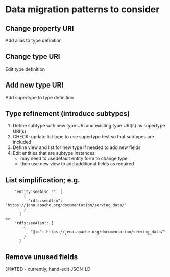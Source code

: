 # Data migration patterns to consider

## Change property URI

Add alias to type definition

## Change type URI

Edit type definition

## Add new  type URI

Add supertype to type definition

## Type refinement (introduce subtypes)

1. Define subtype with new type URI and existing type URI(s) as supertype URI(s)
2. CHECK: update list type to use supertype test so that subtypes are included
3. Define view and list for new type if needed to add new fields
4. Edit entities that are subtype instances: 
    - may need to usedefault entity form to change type
    - then use new view to add additional fields as required

## List simplification; e.g.

        "entity:seeAlso_r": [
            {
              "rdfs:seeAlso": "https://jena.apache.org/documentation/serving_data/"
            }
          ]
    =>
        "rdfs:seeAlso": [
            {
               "@id": https://jena.apache.org/documentation/serving_data/"
            }
          ]

## Remove unused fields

@@TBD - currently, hand-edit JSON-LD



